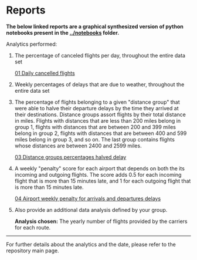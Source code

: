 # Reports

**The below linked reports are a graphical synthesized version of python notebooks present in the [../notebooks](../notebooks) folder.**

Analytics performed:

1. The percentage of canceled flights per day, throughout the entire data set
	
	[01 Daily cancelled flights](01-daily-cancelled-flights.md)

2. Weekly percentages of delays that are due to weather, throughout the entire data set
3. The percentage of flights belonging to a given "distance group" that were able to halve their departure delays by the time they arrived at their destinations. Distance groups assort flights by their total distance in miles. Flights with distances that are less than 200 miles belong in group 1, flights with distances that are between 200 and 399 miles belong in group 2, flights with distances that are between 400 and 599 miles belong in group 3, and so on. The last group contains flights whose distances are between 2400 and 2599 miles.
	
	[03 Distance groups percentages halved delay](03-distance-groups-percentages-halved-delay.md)

4. A weekly "penalty" score for each airport that depends on both the its incoming and outgoing flights. The score adds 0.5 for each incoming flight that is more than 15 minutes late, and 1 for each outgoing flight that is more than 15 minutes late.
	
	[04 Airport weekly penalty for arrivals and departures delays](04-penalty.md)

5. Also provide an additional data analysis defined by your group.
		
	**Analysis chosen:** The yearly number of flights provided by the carriers for each route.

---

For further details about the analytics and the date, please refer to the repository main page.

